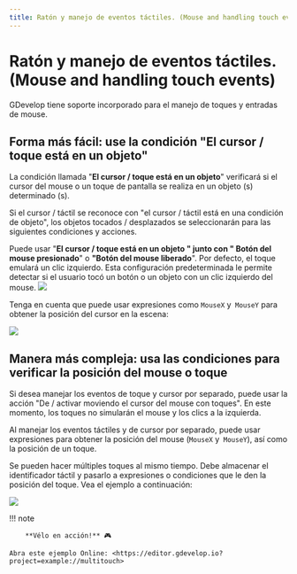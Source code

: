 ```yaml
---
title: Ratón y manejo de eventos táctiles. (Mouse and handling touch events)
---
```

# Ratón y manejo de eventos táctiles. (Mouse and handling touch events)

GDevelop tiene soporte incorporado para el manejo de toques y entradas de mouse.

## Forma más fácil: use la condición "El cursor / toque está en un objeto"

La condición llamada "**El cursor / toque está en un objeto**" verificará si el cursor del mouse o un toque de pantalla se realiza en un objeto (s) determinado (s).

Si el cursor / táctil se reconoce con "el cursor / táctil está en una condición de objeto", los objetos tocados / desplazados se seleccionarán para las siguientes condiciones y acciones.

Puede usar "**El cursor / toque está en un objeto **" junto con "** Botón del mouse presionado**" o **"Botón del mouse liberado**". Por defecto, el toque emulará un clic izquierdo. Esta configuración predeterminada le permite detectar si el usuario tocó un botón o un objeto con un clic izquierdo del mouse. ![](/gdevelop5/all-features/touch-left-click.png)

Tenga en cuenta que puede usar expresiones como `MouseX` y` MouseY` para obtener la posición del cursor en la escena:

![](/gdevelop5/all-features/mousex-mousey.png)

## Manera más compleja: usa las condiciones para verificar la posición del mouse o toque

Si desea manejar los eventos de toque y cursor por separado, puede usar la acción "De / activar moviendo el cursor del mouse con toques". En este momento, los toques no simularán el mouse y los clics a la izquierda.

Al manejar los eventos táctiles y de cursor por separado, puede usar expresiones para obtener la posición del mouse (`MouseX` y` MouseY`), así como la posición de un toque.

Se pueden hacer múltiples toques al mismo tiempo. Debe almacenar el identificador táctil y pasarlo a expresiones o condiciones que le den la posición del toque. Vea el ejemplo a continuación:

![](/gdevelop5/all-features/mulititoucheventexample.png)

!!! note

        **Vélo en acción!** 🎮

    Abra este ejemplo Online: <https://editor.gdevelop.io?project=example://multitouch>
